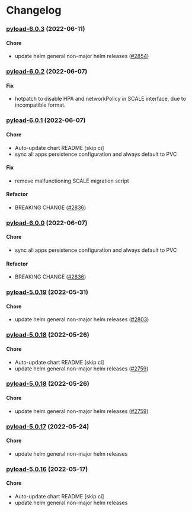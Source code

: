 # Changelog<br>


<a name="pyload-6.0.3"></a>
### [pyload-6.0.3](https://github.com/truecharts/apps/compare/pyload-6.0.2...pyload-6.0.3) (2022-06-11)

#### Chore

* update helm general non-major helm releases ([#2854](https://github.com/truecharts/apps/issues/2854))



<a name="pyload-6.0.2"></a>
### [pyload-6.0.2](https://github.com/truecharts/apps/compare/pyload-6.0.1...pyload-6.0.2) (2022-06-07)

#### Fix

* hotpatch to disable HPA and networkPolicy in SCALE interface, due to incompatible format.



<a name="pyload-6.0.1"></a>
### [pyload-6.0.1](https://github.com/truecharts/apps/compare/pyload-5.0.19...pyload-6.0.1) (2022-06-07)

#### Chore

* Auto-update chart README [skip ci]
* sync all apps persistence configuration and always default to PVC

#### Fix

* remove malfunctioning SCALE migration script

#### Refactor

* BREAKING CHANGE ([#2836](https://github.com/truecharts/apps/issues/2836))



<a name="pyload-6.0.0"></a>
### [pyload-6.0.0](https://github.com/truecharts/apps/compare/pyload-5.0.19...pyload-6.0.0) (2022-06-07)

#### Chore

* sync all apps persistence configuration and always default to PVC

#### Refactor

* BREAKING CHANGE ([#2836](https://github.com/truecharts/apps/issues/2836))



<a name="pyload-5.0.19"></a>
### [pyload-5.0.19](https://github.com/truecharts/apps/compare/pyload-5.0.18...pyload-5.0.19) (2022-05-31)

#### Chore

* update helm general non-major helm releases ([#2803](https://github.com/truecharts/apps/issues/2803))



<a name="pyload-5.0.18"></a>
### [pyload-5.0.18](https://github.com/truecharts/apps/compare/pyload-5.0.17...pyload-5.0.18) (2022-05-26)

#### Chore

* Auto-update chart README [skip ci]
* update helm general non-major helm releases ([#2759](https://github.com/truecharts/apps/issues/2759))



<a name="pyload-5.0.18"></a>
### [pyload-5.0.18](https://github.com/truecharts/apps/compare/pyload-5.0.17...pyload-5.0.18) (2022-05-26)

#### Chore

* update helm general non-major helm releases ([#2759](https://github.com/truecharts/apps/issues/2759))



<a name="pyload-5.0.17"></a>
### [pyload-5.0.17](https://github.com/truecharts/apps/compare/pyload-5.0.16...pyload-5.0.17) (2022-05-24)

#### Chore

* update helm general non-major helm releases



<a name="pyload-5.0.16"></a>
### [pyload-5.0.16](https://github.com/truecharts/apps/compare/pyload-5.0.15...pyload-5.0.16) (2022-05-17)

#### Chore

* Auto-update chart README [skip ci]
* update helm general non-major helm releases



